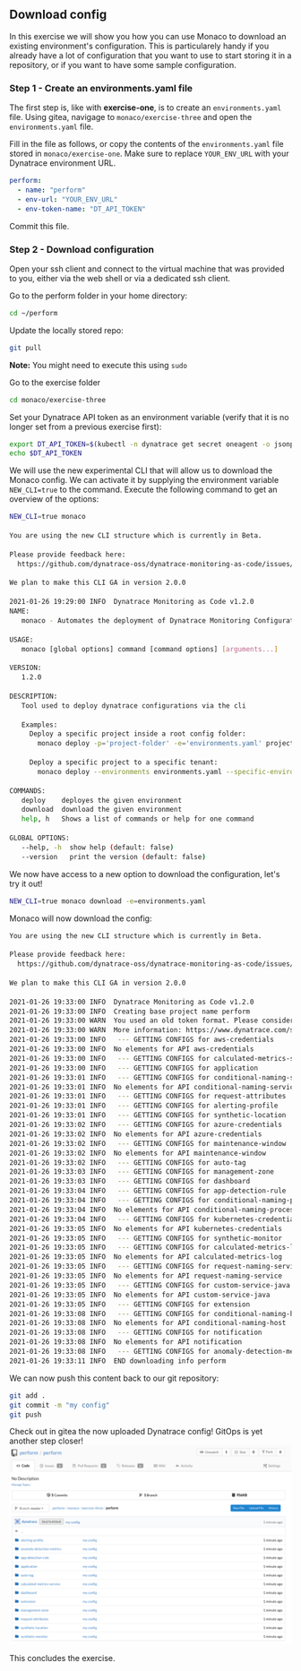 ## Download config

In this exercise we will show you how you can use Monaco to download an existing environment's configuration. This is particularely handy if you already have a lot of configuration that you want to use to start storing it in a repository, or if you want to have some sample configuration.

### Step 1 - Create an environments.yaml file
The first step is, like with **exercise-one**, is to create an `environments.yaml` file.
Using gitea, navigage to `monaco/exercise-three` and open the `environments.yaml` file.

Fill in the file as follows, or copy the contents of the `environments.yaml` file stored in `monaco/exercise-one`. Make sure to replace `YOUR_ENV_URL` with your Dynatrace environment URL.

```yaml
perform:
  - name: "perform"
  - env-url: "YOUR_ENV_URL" 
  - env-token-name: "DT_API_TOKEN" 
```

Commit this file.

### Step 2 - Download configuration

Open your ssh client and connect to the virtual machine that was provided to you, either via the web shell or via a dedicated ssh client.

Go to the perform folder in your home directory:
```bash
cd ~/perform
```

Update the locally stored repo:
```bash
git pull
```
**Note:** You might need to execute this using `sudo`

Go to the exercise folder
```bash
cd monaco/exercise-three
```

Set your Dynatrace API token as an environment variable (verify that it is no longer set from a previous exercise first):

```bash
export DT_API_TOKEN=$(kubectl -n dynatrace get secret oneagent -o jsonpath='{.data.apiToken}' | base64 -d)
echo $DT_API_TOKEN
```

We will use the new experimental CLI that will allow us to download the Monaco config. We can activate it by supplying the environment variable `NEW_CLI=true` to the command. Execute the following command to get an overview of the options:
```bash
NEW_CLI=true monaco

You are using the new CLI structure which is currently in Beta.

Please provide feedback here:
  https://github.com/dynatrace-oss/dynatrace-monitoring-as-code/issues/45.

We plan to make this CLI GA in version 2.0.0

2021-01-26 19:29:00 INFO  Dynatrace Monitoring as Code v1.2.0
NAME:
   monaco - Automates the deployment of Dynatrace Monitoring Configuration to one or multiple Dynatrace environments.

USAGE:
   monaco [global options] command [command options] [arguments...]

VERSION:
   1.2.0

DESCRIPTION:
   Tool used to deploy dynatrace configurations via the cli
   
   Examples:
     Deploy a specific project inside a root config folder:
       monaco deploy -p='project-folder' -e='environments.yaml' projects-root-folder
   
     Deploy a specific project to a specific tenant:
       monaco deploy --environments environments.yaml --specific-environment dev --project myProject

COMMANDS:
   deploy    deployes the given environment
   download  download the given environment
   help, h   Shows a list of commands or help for one command

GLOBAL OPTIONS:
   --help, -h  show help (default: false)
   --version   print the version (default: false)
```

We now have access to a new option to download the configuration, let's try it out!

```bash
NEW_CLI=true monaco download -e=environments.yaml
```

Monaco will now download the config:
```bash
You are using the new CLI structure which is currently in Beta.

Please provide feedback here:
  https://github.com/dynatrace-oss/dynatrace-monitoring-as-code/issues/45.

We plan to make this CLI GA in version 2.0.0

2021-01-26 19:33:00 INFO  Dynatrace Monitoring as Code v1.2.0
2021-01-26 19:33:00 INFO  Creating base project name perform
2021-01-26 19:33:00 WARN  You used an old token format. Please consider switching to the new 1.205+ token format.
2021-01-26 19:33:00 WARN  More information: https://www.dynatrace.com/support/help/dynatrace-api/basics/dynatrace-api-authentication/#-dynatrace-version-1205--token-format
2021-01-26 19:33:00 INFO   --- GETTING CONFIGS for aws-credentials
2021-01-26 19:33:00 INFO  No elements for API aws-credentials
2021-01-26 19:33:00 INFO   --- GETTING CONFIGS for calculated-metrics-service
2021-01-26 19:33:00 INFO   --- GETTING CONFIGS for application
2021-01-26 19:33:01 INFO   --- GETTING CONFIGS for conditional-naming-service
2021-01-26 19:33:01 INFO  No elements for API conditional-naming-service
2021-01-26 19:33:01 INFO   --- GETTING CONFIGS for request-attributes
2021-01-26 19:33:01 INFO   --- GETTING CONFIGS for alerting-profile
2021-01-26 19:33:01 INFO   --- GETTING CONFIGS for synthetic-location
2021-01-26 19:33:02 INFO   --- GETTING CONFIGS for azure-credentials
2021-01-26 19:33:02 INFO  No elements for API azure-credentials
2021-01-26 19:33:02 INFO   --- GETTING CONFIGS for maintenance-window
2021-01-26 19:33:02 INFO  No elements for API maintenance-window
2021-01-26 19:33:02 INFO   --- GETTING CONFIGS for auto-tag
2021-01-26 19:33:03 INFO   --- GETTING CONFIGS for management-zone
2021-01-26 19:33:03 INFO   --- GETTING CONFIGS for dashboard
2021-01-26 19:33:04 INFO   --- GETTING CONFIGS for app-detection-rule
2021-01-26 19:33:04 INFO   --- GETTING CONFIGS for conditional-naming-processgroup
2021-01-26 19:33:04 INFO  No elements for API conditional-naming-processgroup
2021-01-26 19:33:04 INFO   --- GETTING CONFIGS for kubernetes-credentials
2021-01-26 19:33:05 INFO  No elements for API kubernetes-credentials
2021-01-26 19:33:05 INFO   --- GETTING CONFIGS for synthetic-monitor
2021-01-26 19:33:05 INFO   --- GETTING CONFIGS for calculated-metrics-log
2021-01-26 19:33:05 INFO  No elements for API calculated-metrics-log
2021-01-26 19:33:05 INFO   --- GETTING CONFIGS for request-naming-service
2021-01-26 19:33:05 INFO  No elements for API request-naming-service
2021-01-26 19:33:05 INFO   --- GETTING CONFIGS for custom-service-java
2021-01-26 19:33:05 INFO  No elements for API custom-service-java
2021-01-26 19:33:05 INFO   --- GETTING CONFIGS for extension
2021-01-26 19:33:08 INFO   --- GETTING CONFIGS for conditional-naming-host
2021-01-26 19:33:08 INFO  No elements for API conditional-naming-host
2021-01-26 19:33:08 INFO   --- GETTING CONFIGS for notification
2021-01-26 19:33:08 INFO  No elements for API notification
2021-01-26 19:33:08 INFO   --- GETTING CONFIGS for anomaly-detection-metrics
2021-01-26 19:33:11 INFO  END downloading info perform
```

We can now push this content back to our git repository:

```bash
git add .
git commit -m "my config"
git push
```

Check out in gitea the now uploaded Dynatrace config! GitOps is yet another step closer!
![](../../assets/images/downloaded_config.png)

This concludes the exercise.